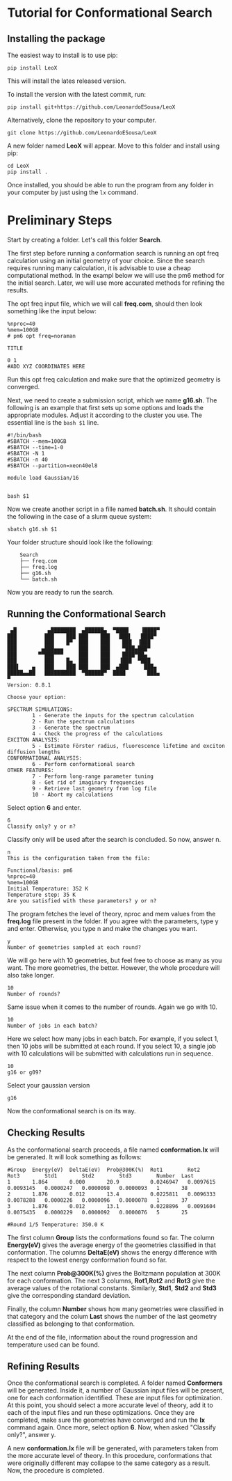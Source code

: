 # Tutorial for Conformational Search

## Installing the package

The easiest way to install is to use pip:

`pip install LeoX`

This will install the lates released version.

To install the version with the latest commit, run:

`pip install git+https://github.com/LeonardoESousa/LeoX`

Alternatively, clone the repository to your computer. 

`git clone https://github.com/LeonardoESousa/LeoX`

A new folder named **LeoX** will appear. Move to this folder and install using pip:

```
cd LeoX
pip install .
```

Once installed, you should be able to run the program from any folder in your computer by just using the `lx` command.

# Preliminary Steps

Start by creating a folder. Let's call this folder **Search**.

The first step before running a conformation search is running an opt freq calculation using an initial geometry of your choice. Since the search requires running many calculation, it is advisable to use a cheap computational method. In the exampl below we will use the pm6 method for the initial search. Later, we will use more accurated methods for refining the results.

The opt freq input file, which we will call **freq.com**, should then look something like the input below:

```
%nproc=40
%mem=100GB
# pm6 opt freq=noraman 

TITLE

0 1
#ADD XYZ COORDINATES HERE
```

Run this opt freq calculation and make sure that the optimized geometry is converged.

Next, we need to create a submission script, which we name **g16.sh**. The following is an example that first sets up some options and loads the appropriate modules. Adjust it according to the cluster you use. The essential line is the `bash $1` line.

```
#!/bin/bash
#SBATCH --mem=100GB
#SBATCH --time=1-0
#SBATCH -N 1
#SBATCH -n 40
#SBATCH --partition=xeon40el8

module load Gaussian/16


bash $1
```

Now we create another script in a fille named **batch.sh**. It should contain the following in the case of a slurm queue system:

```
sbatch g16.sh $1
```

Your folder structure should look like the following:


```
    Search
    ├── freq.com
    ├── freq.log
    ├── g16.sh
    └── batch.sh
```

Now you are ready to run the search.

## Running the Conformational Search


```
 ▄█          ▄████████  ▄██████▄  ▀████    ▐████▀
███         ███    ███ ███    ███   ███▌   ████▀
███         ███    █▀  ███    ███    ███  ▐███
███        ▄███▄▄▄     ███    ███    ▀███▄███▀
███       ▀▀███▀▀▀     ███    ███    ████▀██▄
███         ███    █▄  ███    ███   ▐███  ▀███
███▌    ▄   ███    ███ ███    ███  ▄███     ███▄
█████▄▄██   ██████████  ▀██████▀  ████       ███▄
▀
Version: 0.8.1

Choose your option:

SPECTRUM SIMULATIONS:
        1 - Generate the inputs for the spectrum calculation
        2 - Run the spectrum calculations
        3 - Generate the spectrum
        4 - Check the progress of the calculations
EXCITON ANALYSIS:
        5 - Estimate Förster radius, fluorescence lifetime and exciton diffusion lengths
CONFORMATIONAL ANALYSIS:
        6 - Perform conformational search
OTHER FEATURES:
        7 - Perform long-range parameter tuning
        8 - Get rid of imaginary frequencies
        9 - Retrieve last geometry from log file
        10 - Abort my calculations
```

Select option **6** and enter.

```
6
Classify only? y or n?
```

Classify only will be used after the search is concluded. So now, answer n.

```
n
This is the configuration taken from the file:

Functional/basis: pm6
%nproc=40
%mem=100GB
Initial Temperature: 352 K
Temperature step: 35 K
Are you satisfied with these parameters? y or n?
```

The program fetches the level of theory, nproc and mem values from the **freq.log** file present in the folder. If you agree with the parameters, type y and enter. Otherwise, you type n and make the changes you want.


```
y
Number of geometries sampled at each round?
```

We will go here with 10 geometries, but feel free to choose as many as you want. The more geometries, the better. However, the whole procedure will also take longer.

```
10
Number of rounds?
```

Same issue when it comes to the number of rounds. Again we go with 10.

```
10
Number of jobs in each batch?
```

Here we select how many jobs in each batch. For example, if you select 1, then 10 jobs will be submitted at each round. If you select 10, a single job with 10 calculations will be submitted with calculations run in sequence.  

```
10
g16 or g09?
```

Select your gaussian version

```
g16
```

Now the conformational search is on its way.

## Checking Results


As the conformational search proceeds, a file named **conformation.lx** will be generated. It will look something as follows:

```
#Group  Energy(eV)  DeltaE(eV)  Prob@300K(%)  Rot1        Rot2        Rot3        Std1        Std2        Std3        Number  Last
1       1.864       0.000       20.9          0.0246947   0.0097615   0.0093145   0.0000247   0.0000098   0.0000093   1       38
2       1.876       0.012       13.4          0.0225811   0.0096333   0.0078288   0.0000226   0.0000096   0.0000078   1       37
3       1.876       0.012       13.1          0.0228896   0.0091604   0.0075435   0.0000229   0.0000092   0.0000076   5       25

#Round 1/5 Temperature: 350.0 K
```


The first column **Group** lists the conformations found so far. The column **Energy(eV)** gives the average energy of the geometries classified in that conformation. The columns **DeltaE(eV)** shows the energy difference with respect to the lowest energy conformation found so far. 

The next column **Prob@300K(%)** gives the Boltzmann population at 300K for each conformation. The next 3 columns, **Rot1**,**Rot2** and **Rot3** give the average values of the rotational constants. Similarly, **Std1**, **Std2** and **Std3** give the corresponding standard deviation.

Finally, the column **Number** shows how many geometries were classified in that category and the colum **Last** shows the number of the last geometry classified as belonging to that conformation.

At the end of the file, information about the round progression and temperature used can be found.


## Refining Results

Once the conformational search is completed. A folder named **Conformers** will be generated. Inside it, a number of Gaussian input files will be present, one for each conformation identified. These are input files for optimization. At this point, you should select a more accurate level of theory, add it to each of the input files and run these optimizations. Once they are completed, make sure the geometries have converged and run the **lx** command again. Once more, select option **6**. Now, when asked "Classify only?", answer y.

A new **conformation.lx** file will be generated, with parameters taken from the more accurate level of theory. In this procedure, conformations that were originally different may collapse to the same category as a result. Now, the procedure is completed.

